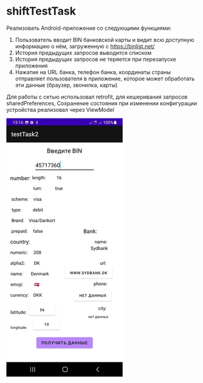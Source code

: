 # shiftTestTask

Реализовать Android-приложение со следующими функциями:
1. Пользователь вводит BIN банковской карты и видит всю доступную информацию о нём,
загруженную с https://binlist.net/
2. История предыдущих запросов выводится списком
3. История предыдущих запросов не теряется при перезапуске приложения
4. Нажатие на URL банка, телефон банка, координаты страны отправляет пользователя в
приложение, которое может обработать эти данные (браузер, звонилка, карты)

Для работы с сетью использовал retrofit, для кешеривания запросов sharedPreferences,
Сохранение состояния при изменении конфигурации устройства реализовал через ViewModel

![ScreenShots](https://github.com/ArturRahimzyanov/shiftTestTask/blob/main/imgonline-com-ua-Resize-DfqJ90iDhB.jpg)
